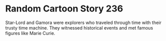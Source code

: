 # Random Cartoon Story 236

Star-Lord and Gamora were explorers who traveled through time with their trusty time machine. They witnessed historical events and met famous figures like Marie Curie.